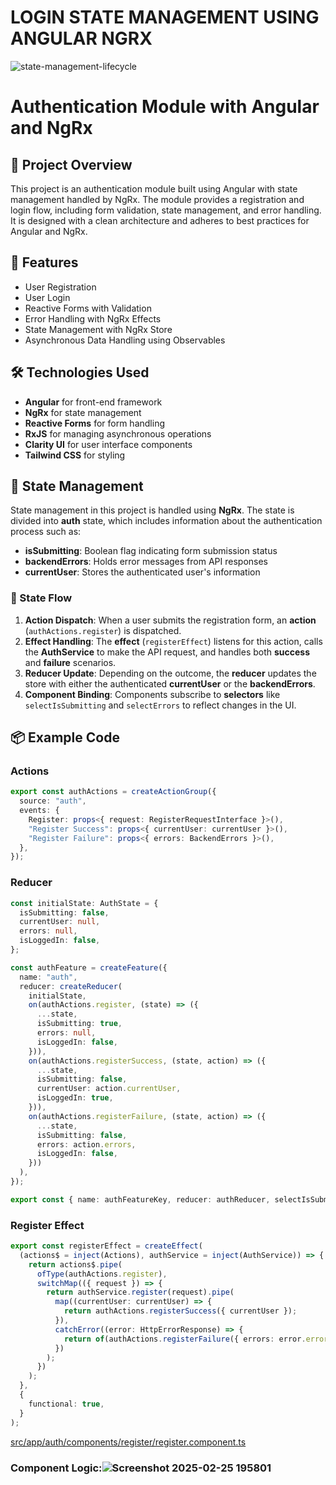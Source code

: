 # LOGIN STATE MANAGEMENT USING ANGULAR NGRX

![state-management-lifecycle](https://github.com/user-attachments/assets/60b95eb4-04a1-41fb-b075-4bbeb6b2fa74)

# Authentication Module with Angular and NgRx

## 📂 Project Overview

This project is an authentication module built using Angular with state management handled by NgRx. The module provides a registration and login flow, including form validation, state management, and error handling. It is designed with a clean architecture and adheres to best practices for Angular and NgRx.

## 🚀 Features

- User Registration
- User Login
- Reactive Forms with Validation
- Error Handling with NgRx Effects
- State Management with NgRx Store
- Asynchronous Data Handling using Observables

## 🛠️ Technologies Used

- **Angular** for front-end framework
- **NgRx** for state management
- **Reactive Forms** for form handling
- **RxJS** for managing asynchronous operations
- **Clarity UI** for user interface components
- **Tailwind CSS** for styling

## 🧠 State Management

State management in this project is handled using **NgRx**. The state is divided into **auth** state, which includes information about the authentication process such as:

- **isSubmitting**: Boolean flag indicating form submission status
- **backendErrors**: Holds error messages from API responses
- **currentUser**: Stores the authenticated user's information

### 🔄 State Flow

1. **Action Dispatch**: When a user submits the registration form, an **action** (`authActions.register`) is dispatched.
2. **Effect Handling**: The **effect** (`registerEffect`) listens for this action, calls the **AuthService** to make the API request, and handles both **success** and **failure** scenarios.
3. **Reducer Update**: Depending on the outcome, the **reducer** updates the store with either the authenticated **currentUser** or the **backendErrors**.
4. **Component Binding**: Components subscribe to **selectors** like `selectIsSubmitting` and `selectErrors` to reflect changes in the UI.

## 📦 Example Code

### Actions

```typescript
export const authActions = createActionGroup({
  source: "auth",
  events: {
    Register: props<{ request: RegisterRequestInterface }>(),
    "Register Success": props<{ currentUser: currentUser }>(),
    "Register Failure": props<{ errors: BackendErrors }>(),
  },
});
```

### Reducer

```typescript
const initialState: AuthState = {
  isSubmitting: false,
  currentUser: null,
  errors: null,
  isLoggedIn: false,
};

const authFeature = createFeature({
  name: "auth",
  reducer: createReducer(
    initialState,
    on(authActions.register, (state) => ({
      ...state,
      isSubmitting: true,
      errors: null,
      isLoggedIn: false,
    })),
    on(authActions.registerSuccess, (state, action) => ({
      ...state,
      isSubmitting: false,
      currentUser: action.currentUser,
      isLoggedIn: true,
    })),
    on(authActions.registerFailure, (state, action) => ({
      ...state,
      isSubmitting: false,
      errors: action.errors,
      isLoggedIn: false,
    }))
  ),
});

export const { name: authFeatureKey, reducer: authReducer, selectIsSubmitting, selectCurrentUser, selectErrors, selectIsLoggedIn } = authFeature;
```

### Register Effect

```typescript
export const registerEffect = createEffect(
  (actions$ = inject(Actions), authService = inject(AuthService)) => {
    return actions$.pipe(
      ofType(authActions.register),
      switchMap(({ request }) => {
        return authService.register(request).pipe(
          map((currentUser: currentUser) => {
            return authActions.registerSuccess({ currentUser });
          }),
          catchError((error: HttpErrorResponse) => {
            return of(authActions.registerFailure({ errors: error.error.message }));
          })
        );
      })
    );
  },
  {
    functional: true,
  }
);
```



[src/app/auth/components/register/register.component.ts](src/app/auth/components/register/register.component.ts)


### Component Logic:![Screenshot 2025-02-25 195801](https://github.com/user-attachments/assets/ea9c6d1c-6cf2-41bc-8311-eaae100e3e03)
